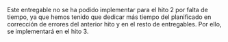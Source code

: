 

Este entregable no se ha podido implementar para el hito 2 por falta de tiempo, ya que hemos tenido que dedicar más tiempo del planificado en corrección de errores del anterior hito y en el resto de entregables. Por ello, se implementará en el hito 3.



